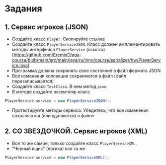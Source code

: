 # Задания
## 1. Сервис игроков (JSON)
- Создайте класс `Player`. Скопируйте [ссылка](https://github.com/EreminD/aqa-course/blob/main/src/main/java/ru/inno/course/serializer/hw/Player.java)
- Создайте класс `PlayerServiceJSON`. Класс должен имплементировать методы интерфейса `PlayerService` (ссылка)[https://github.com/EreminD/aqa-course/blob/main/src/main/java/ru/inno/course/serializer/hw/PlayerService.java]
- Программа должна сохранять свое состояние в файл формата JSON
- Все изменения коллекции сохраняются в файл (файл перезаписывается)
- Создайте класс `TestClass`. В нем метод `psvm`
- В методе создайте экземпляр класс
```java
PlayerService service = new PlayerServiceJSON();
```
- Протестируйте методы сервиса. Убедитесь, что все изменения сохраняются (или удаляются) в файле

## 2. СО ЗВЕЗДОЧКОЙ. Сервис игроков (XML)
- Все то же самое, только создайте класс `PlayerServiceXML`.
- "Черный ящик" (логика) вся та же 
```java
PlayerService service = new PlayerServiceXML();
```